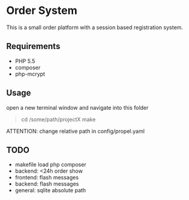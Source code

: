 # Order System
This is a small order platform with a session based registration system.

## Requirements
 * PHP 5.5
 * composer
 * php-mcrypt

## Usage
open a new terminal window and navigate into this folder

> cd /some/path/projectX
> make

ATTENTION: change relative path in config/propel.yaml

## TODO
 * makefile load php composer
 * backend: <24h order show
 * frontend: flash messages
 * backend: flash messages
 * general: sqlite absolute path

